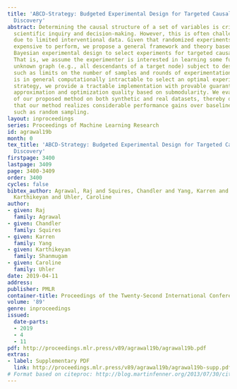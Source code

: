 ```yaml
---
title: 'ABCD-Strategy: Budgeted Experimental Design for Targeted Causal Structure
  Discovery'
abstract: Determining the causal structure of a set of variables is critical for both
  scientific inquiry and decision-making. However, this is often challenging in practice
  due to limited interventional data. Given that randomized experiments are usually
  expensive to perform, we propose a general framework and theory based on optimal
  Bayesian experimental design to select experiments for targeted causal discovery.
  That is, we assume the experimenter is interested in learning some function of the
  unknown graph (e.g., all descendants of a target node) subject to design constraints
  such as limits on the number of samples and rounds of experimentation. While it
  is in general computationally intractable to select an optimal experimental design
  strategy, we provide a tractable implementation with provable guarantees on both
  approximation and optimization quality based on submodularity. We evaluate the efficacy
  of our proposed method on both synthetic and real datasets, thereby demonstrating
  that our method realizes considerable performance gains over baseline strategies
  such as random sampling.
layout: inproceedings
series: Proceedings of Machine Learning Research
id: agrawal19b
month: 0
tex_title: 'ABCD-Strategy: Budgeted Experimental Design for Targeted Causal Structure
  Discovery'
firstpage: 3400
lastpage: 3409
page: 3400-3409
order: 3400
cycles: false
bibtex_author: Agrawal, Raj and Squires, Chandler and Yang, Karren and Shanmugam,
  Karthikeyan and Uhler, Caroline
author:
- given: Raj
  family: Agrawal
- given: Chandler
  family: Squires
- given: Karren
  family: Yang
- given: Karthikeyan
  family: Shanmugam
- given: Caroline
  family: Uhler
date: 2019-04-11
address: 
publisher: PMLR
container-title: Proceedings of the Twenty-Second International Conference on Artificial Intelligence and Statistics
volume: '89'
genre: inproceedings
issued:
  date-parts:
  - 2019
  - 4
  - 11
pdf: http://proceedings.mlr.press/v89/agrawal19b/agrawal19b.pdf
extras:
- label: Supplementary PDF
  link: http://proceedings.mlr.press/v89/agrawal19b/agrawal19b-supp.pdf
# Format based on citeproc: http://blog.martinfenner.org/2013/07/30/citeproc-yaml-for-bibliographies/
---
```

